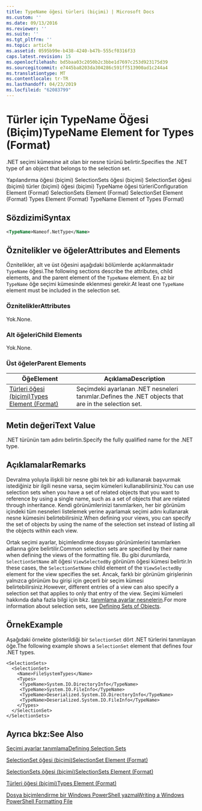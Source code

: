 ```yaml
---
title: TypeName öğesi türleri (biçimi) | Microsoft Docs
ms.custom: ''
ms.date: 09/13/2016
ms.reviewer: ''
ms.suite: ''
ms.tgt_pltfrm: ''
ms.topic: article
ms.assetid: 0595b99e-b438-4240-b47b-555cf0316f33
caps.latest.revision: 15
ms.openlocfilehash: bd5baa03c2050b2c3bbe1d7697c253d923175d39
ms.sourcegitcommit: e7445ba8203da304286c591ff513900ad1c244a4
ms.translationtype: MT
ms.contentlocale: tr-TR
ms.lasthandoff: 04/23/2019
ms.locfileid: "62083799"
---
```

# <a name="typename-element-for-types-format"></a><span data-ttu-id="3b6c6-102">Türler için TypeName Öğesi (Biçim)</span><span class="sxs-lookup"><span data-stu-id="3b6c6-102">TypeName Element for Types (Format)</span></span>

<span data-ttu-id="3b6c6-103">.NET seçimi kümesine ait olan bir nesne türünü belirtir.</span><span class="sxs-lookup"><span data-stu-id="3b6c6-103">Specifies the .NET type of an object that belongs to the selection set.</span></span>

<span data-ttu-id="3b6c6-104">Yapılandırma öğesi (biçimi) SelectionSets öğesi (biçimi) SelectionSet öğesi (biçimi) türler (biçimi) öğesi (biçimi) TypeName öğesi türleri</span><span class="sxs-lookup"><span data-stu-id="3b6c6-104">Configuration Element (Format) SelectionSets Element (Format) SelectionSet Element (Format) Types Element (Format) TypeName Element of Types (Format)</span></span>

## <a name="syntax"></a><span data-ttu-id="3b6c6-105">Sözdizimi</span><span class="sxs-lookup"><span data-stu-id="3b6c6-105">Syntax</span></span>

```xml
<TypeName>Nameof.NetType</Name>
```

## <a name="attributes-and-elements"></a><span data-ttu-id="3b6c6-106">Öznitelikler ve öğeler</span><span class="sxs-lookup"><span data-stu-id="3b6c6-106">Attributes and Elements</span></span>

<span data-ttu-id="3b6c6-107">Öznitelikler, alt ve üst öğesini aşağıdaki bölümlerde açıklanmaktadır `TypeName` öğesi.</span><span class="sxs-lookup"><span data-stu-id="3b6c6-107">The following sections describe the attributes, child elements, and the parent element of the `TypeName` element.</span></span> <span data-ttu-id="3b6c6-108">En az bir `TypeName` öğe seçimi kümesinde eklenmesi gerekir.</span><span class="sxs-lookup"><span data-stu-id="3b6c6-108">At least one `TypeName` element must be included in the selection set.</span></span>

### <a name="attributes"></a><span data-ttu-id="3b6c6-109">Öznitelikler</span><span class="sxs-lookup"><span data-stu-id="3b6c6-109">Attributes</span></span>

<span data-ttu-id="3b6c6-110">Yok.</span><span class="sxs-lookup"><span data-stu-id="3b6c6-110">None.</span></span>

### <a name="child-elements"></a><span data-ttu-id="3b6c6-111">Alt öğeleri</span><span class="sxs-lookup"><span data-stu-id="3b6c6-111">Child Elements</span></span>

<span data-ttu-id="3b6c6-112">Yok.</span><span class="sxs-lookup"><span data-stu-id="3b6c6-112">None.</span></span>

### <a name="parent-elements"></a><span data-ttu-id="3b6c6-113">Üst öğeler</span><span class="sxs-lookup"><span data-stu-id="3b6c6-113">Parent Elements</span></span>

|<span data-ttu-id="3b6c6-114">Öğe</span><span class="sxs-lookup"><span data-stu-id="3b6c6-114">Element</span></span>|<span data-ttu-id="3b6c6-115">Açıklama</span><span class="sxs-lookup"><span data-stu-id="3b6c6-115">Description</span></span>|
|-------------|-----------------|
|[<span data-ttu-id="3b6c6-116">Türleri öğesi (biçimi)</span><span class="sxs-lookup"><span data-stu-id="3b6c6-116">Types Element (Format)</span></span>](./types-element-for-selectionset-format.md)|<span data-ttu-id="3b6c6-117">Seçimdeki ayarlanan .NET nesneleri tanımlar.</span><span class="sxs-lookup"><span data-stu-id="3b6c6-117">Defines the .NET objects that are in the selection set.</span></span>|

## <a name="text-value"></a><span data-ttu-id="3b6c6-118">Metin değeri</span><span class="sxs-lookup"><span data-stu-id="3b6c6-118">Text Value</span></span>

<span data-ttu-id="3b6c6-119">.NET türünün tam adını belirtin.</span><span class="sxs-lookup"><span data-stu-id="3b6c6-119">Specify the fully qualified name for the .NET type.</span></span>

## <a name="remarks"></a><span data-ttu-id="3b6c6-120">Açıklamalar</span><span class="sxs-lookup"><span data-stu-id="3b6c6-120">Remarks</span></span>

<span data-ttu-id="3b6c6-121">Devralma yoluyla ilişkili bir nesne gibi tek bir adı kullanarak başvurmak istediğiniz bir ilgili nesne varsa, seçim kümeleri kullanabilirsiniz.</span><span class="sxs-lookup"><span data-stu-id="3b6c6-121">You can use selection sets when you have a set of related objects that you want to reference by using a single name, such as a set of objects that are related through inheritance.</span></span> <span data-ttu-id="3b6c6-122">Kendi görünümlerinizi tanımlarken, her bir görünüm içindeki tüm nesneleri listelemek yerine ayarlamak seçimi adını kullanarak nesne kümesini belirtebilirsiniz.</span><span class="sxs-lookup"><span data-stu-id="3b6c6-122">When defining your views, you can specify the set of objects by using the name of the selection set instead of listing all the objects within each view.</span></span>

<span data-ttu-id="3b6c6-123">Ortak seçimi ayarlar, biçimlendirme dosyası görünümlerini tanımlarken adlarına göre belirtilir.</span><span class="sxs-lookup"><span data-stu-id="3b6c6-123">Common selection sets are specified by their name when defining the views of the formatting file.</span></span> <span data-ttu-id="3b6c6-124">Bu gibi durumlarda, `SelectionSetName` alt öğesi `ViewSelectedBy` görünüm öğesi kümesi belirtir.</span><span class="sxs-lookup"><span data-stu-id="3b6c6-124">In these cases, the `SelectionSetName` child element of the `ViewSelectedBy` element for the view specifies the set.</span></span> <span data-ttu-id="3b6c6-125">Ancak, farklı bir görünüm girişlerinin yalnızca görünüm bu girişi için geçerli bir seçim kümesi belirtebilirsiniz.</span><span class="sxs-lookup"><span data-stu-id="3b6c6-125">However, different entries of a view can also specify a selection set that applies to only that entry of the view.</span></span> <span data-ttu-id="3b6c6-126">Seçimi kümeleri hakkında daha fazla bilgi için bkz. [tanımlama ayarlar nesnelerin](./defining-selection-sets.md).</span><span class="sxs-lookup"><span data-stu-id="3b6c6-126">For more information about selection sets, see [Defining Sets of Objects](./defining-selection-sets.md).</span></span>

## <a name="example"></a><span data-ttu-id="3b6c6-127">Örnek</span><span class="sxs-lookup"><span data-stu-id="3b6c6-127">Example</span></span>

<span data-ttu-id="3b6c6-128">Aşağıdaki örnekte gösterildiği bir `SelectionSet` dört .NET türlerini tanımlayan öğe.</span><span class="sxs-lookup"><span data-stu-id="3b6c6-128">The following example shows a `SelectionSet` element that defines four .NET types.</span></span>

```
<SelectionSets>
  <SelectionSet>
    <Name>FileSystemTypes</Name>
    <Types>
     <TypeName>System.IO.DirectoryInfo</TypeName>
     <TypeName>System.IO.FileInfo</TypeName>
     <TypeName>Deserialized.System.IO.DirectoryInfo</TypeName>
     <TypeName>Deserialized.System.IO.FileInfo</TypeName>
    </Types>
  </SelectionSet>
</SelectionSets>
```

## <a name="see-also"></a><span data-ttu-id="3b6c6-129">Ayrıca bkz:</span><span class="sxs-lookup"><span data-stu-id="3b6c6-129">See Also</span></span>

[<span data-ttu-id="3b6c6-130">Seçimi ayarlar tanımlama</span><span class="sxs-lookup"><span data-stu-id="3b6c6-130">Defining Selection Sets</span></span>](./defining-selection-sets.md)

[<span data-ttu-id="3b6c6-131">SelectionSet öğesi (biçimi)</span><span class="sxs-lookup"><span data-stu-id="3b6c6-131">SelectionSet Element (Format)</span></span>](./selectionset-element-format.md)

[<span data-ttu-id="3b6c6-132">SelectionSets öğesi (biçimi)</span><span class="sxs-lookup"><span data-stu-id="3b6c6-132">SelectionSets Element (Format)</span></span>](./selectionsets-element-format.md)

[<span data-ttu-id="3b6c6-133">Türleri öğesi (biçimi)</span><span class="sxs-lookup"><span data-stu-id="3b6c6-133">Types Element (Format)</span></span>](./types-element-for-selectionset-format.md)

[<span data-ttu-id="3b6c6-134">Dosya biçimlendirme bir Windows PowerShell yazma</span><span class="sxs-lookup"><span data-stu-id="3b6c6-134">Writing a Windows PowerShell Formatting File</span></span>](./writing-a-powershell-formatting-file.md)
